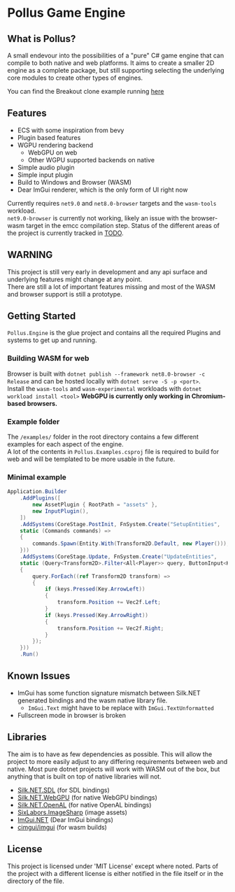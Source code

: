 # Pollus Game Engine

## What is Pollus?
A small endevour into the possibilities of a "pure" C# game engine that can compile to both native and web platforms. It aims to create a smaller 2D engine as a complete package, but still supporting selecting the underlying core modules to create other types of engines.

You can find the Breakout clone example running [here](https://refsa.github.io/pollus/?breakout)

## Features
- ECS with some inspiration from bevy
- Plugin based features
- WGPU rendering backend
    - WebGPU on web
    - Other WGPU supported backends on native
- Simple audio plugin
- Simple input plugin
- Build to Windows and Browser (WASM)
- Dear ImGui renderer, which is the only form of UI right now

Currently requires `net9.0` and `net8.0-browser` targets and the `wasm-tools` workload.  
`net9.0-browser` is currently not working, likely an issue with the browser-wasm target in the emcc compilation step.
Status of the different areas of the project is currently tracked in [TODO](TODO.md).

## WARNING
This project is still very early in development and any api surface and underlying features might change at any point.  
There are still a lot of important features missing and most of the WASM and browser support is still a prototype.  

## Getting Started
`Pollus.Engine` is the glue project and contains all the required Plugins and systems to get up and running.  

### Building WASM for web
Browser is built with `dotnet publish --framework net8.0-browser -c Release` and can be hosted locally with `dotnet serve -S -p <port>`.  
Install the `wasm-tools` and `wasm-experimental` workloads with `dotnet workload install <tool>`
**WebGPU is currently only working in Chromium-based browsers.**

### Example folder
The `/examples/` folder in the root directory contains a few different examples for each aspect of the engine.  
A lot of the contents in `Pollus.Examples.csproj` file is required to build for web and will be templated to be more usable in the future.

### Minimal example
```cs
Application.Builder
    .AddPlugins([
        new AssetPlugin { RootPath = "assets" },
        new InputPlugin(),
    ])
    .AddSystems(CoreStage.PostInit, FnSystem.Create("SetupEntities",
    static (Commands commands) => 
    {
        commands.Spawn(Entity.With(Transform2D.Default, new Player()));
    }))
    .AddSystems(CoreStage.Update, FnSystem.Create("UpdateEntities",
    static (Query<Transform2D>.Filter<All<Player>> query, ButtonInput<Key> keys) => 
    {
        query.ForEach((ref Transform2D transform) =>
        {
            if (keys.Pressed(Key.ArrowLeft))
            {
                transform.Position += Vec2f.Left;
            }
            if (keys.Pressed(Key.ArrowRight))
            {
                transform.Position += Vec2f.Right;
            }
        });
    }))
    .Run()
```

## Known Issues
- ImGui has some function signature mismatch between Silk.NET generated bindings and the wasm native library file.
    - `ImGui.Text` might have to be replace with `ImGui.TextUnformatted`
- Fullscreen mode in browser is broken

## Libraries
The aim is to have as few dependencies as possible. This will allow the project to more easily adjust to any differing requirements between web and native. Most pure dotnet projects will work with WASM out of the box, but anything that is built on top of native libraries will not.

- [Silk.NET.SDL](https://github.com/dotnet/Silk.NET) (for SDL bindings)
- [Silk.NET.WebGPU](https://github.com/dotnet/Silk.NET) (for native WebGPU bindings)
- [Silk.NET.OpenAL](https://github.com/dotnet/Silk.NET) (for native OpenAL bindings)
- [SixLabors.ImageSharp](https://github.com/SixLabors/ImageSharp/) (image assets)
- [ImGui.NET](https://github.com/ImGuiNET/ImGui.NET) (Dear ImGui bindings)
- [cimgui/imgui](https://github.com/cimgui/cimgui) (for wasm builds)

## License
This project is licensed under 'MIT License' except where noted. Parts of the project with a different license is either notified in the file itself or in the directory of the file.